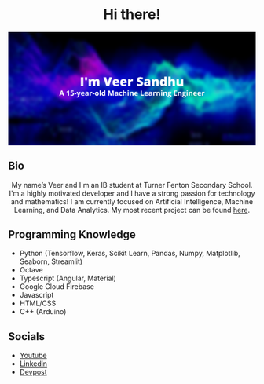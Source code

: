 <h1 align="center">Hi there!</h1>

<div align="center">
<img hight="500" width="1000" align="center" src="https://github.com/Real-VeerSandhu/Real-VeerSandhu/blob/main/Veer Sandhu (2).png">
</div>

## Bio
<div align="center">
My name’s Veer and I'm an IB student at Turner Fenton Secondary School. I'm a highly motivated developer and I have a strong passion for technology and mathematics! I am currently focused on Artificial Intelligence, Machine Learning, and Data Analytics. My most recent project can be found <a href="https://github.com/Real-VeerSandhu/SCIFAA-COVID-19-Project">here</a>.
</div>

## Programming Knowledge
- Python (Tensorflow, Keras, Scikit Learn, Pandas, Numpy, Matplotlib, Seaborn, Streamlit)
- Octave
- Typescript (Angular, Material)
- Google Cloud Firebase
- Javascript
- HTML/CSS
- C++ (Arduino)

## Socials

- [Youtube](https://www.youtube.com/channel/UCZpL_cCZfkilh7ITC_qUigw)
- [Linkedin](https://www.linkedin.com/in/veer-sandhu/)
- [Devpost](https://devpost.com/Real-VeerSandhu?ref_content=user-portfolio&ref_feature=portfolio&ref_medium=global-nav)
